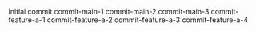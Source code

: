 Initial commit
commit-main-1
commit-main-2
commit-main-3
commit-feature-a-1
commit-feature-a-2
commit-feature-a-3
commit-feature-a-4
